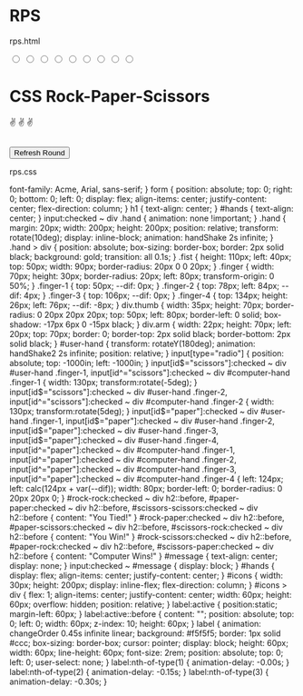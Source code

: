 # RPS
rps.html
<!doctype html>
<html lang="en">
<head>
<!-- Required meta tags -->
<meta charset="utf-8">
<meta name="viewport" content="width=device-width, initial-
scale=1">
<!-- CSS -->
<link rel="stylesheet" href="rock.css">
<title>Rock Paper Scissor Game using HTML and CSS Only -
Coding Torque</title>
</head>
<body>
<form>
<input type="radio" id="rock-rock" name="rock-paper-scissors">
<input type="radio" id="rock-paper" name="rock-paper-scissors">
<input type="radio" id="rock-scissors" name="rock-paper-
scissors">
<input type="radio" id="paper-rock" name="rock-paper-scissors">
<input type="radio" id="paper-paper" name="rock-paper-scissors">
<input type="radio" id="paper-scissors" name="rock-paper-
scissors">
<input type="radio" id="scissors-rock" name="rock-paper-
scissors">
<input type="radio" id="scissors-paper" name="rock-paper-
scissors">
<input type="radio" id="scissors-scissors" name="rock-paper-
scissors">
<div>
<h1>CSS Rock-Paper-Scissors</h1>
<div id="hands">
<div class="hand" id="computer-hand">
<div class="fist"></div>
<div class="finger finger-1"></div>
<div class="finger finger-2"></div>
<div class="finger finger-3"></div>
<div class="finger finger-4"></div>
<div class="thumb"></div>
<div class="arm"></div>
</div>
<div class="hand" id="user-hand">
<div class="fist"></div>
<div class="finger finger-1"></div>
<div class="finger finger-2"></div>
<div class="finger finger-3"></div>
<div class="finger finger-4"></div>
<div class="thumb"></div>
<div class="arm"></div>
</div>
<div id="icons">
<div>
<label for="rock-rock"> </label>
<label for="paper-rock"> </label>
<label for="scissors-rock"> </label>
</div>
<div>
<label for="rock-paper"> </label>
<label for="paper-paper"> </label>
<label for="scissors-paper"> </label>
</div>
<div>
<label for="rock-scissors">✌</label>
<label for="paper-scissors">✌</label>
<label for="scissors-scissors">✌</label>
</div>
</div>
</div>
</div>
<div id="message">
<h2></h2>
<input type="reset" value="Refresh Round" />
</div>
</form>
</body>
</html>

rps.css

font-family: Acme, Arial, sans-serif;
}
form {
position: absolute;
top: 0;
right: 0;
bottom: 0;
left: 0;
display: flex;
align-items: center;
justify-content: center;
flex-direction: column;
}
h1 {
text-align: center;
}
#hands {
text-align: center;
}
input:checked ~ div .hand {
animation: none !important;
}
.hand {
margin: 20px;
width: 200px;
height: 200px;
position: relative;
transform: rotate(10deg);
display: inline-block;
animation: handShake 2s infinite;
}
.hand > div {
position: absolute;
box-sizing: border-box;
border: 2px solid black;
background: gold;
transition: all 0.1s;
}
.fist {
height: 110px;
left: 40px;
top: 50px;
width: 90px;
border-radius: 20px 0 0 20px;
}
.finger {
width: 70px;
height: 30px;
border-radius: 20px;
left: 80px;
transform-origin: 0 50%;
}
.finger-1 { top: 50px; --dif: 0px; }
.finger-2 { top: 78px; left: 84px; --dif: 4px; }
.finger-3 { top: 106px; --dif: 0px; }
.finger-4 { top: 134px; height: 26px; left: 76px; --dif: -8px; }
div.thumb {
width: 35px;
height: 70px;
border-radius: 0 20px 20px 20px;
top: 50px;
left: 80px;
border-left: 0 solid;
box-shadow: -17px 6px 0 -15px black;
}
div.arm {
width: 22px;
height: 70px;
left: 20px;
top: 70px;
border: 0;
border-top: 2px solid black;
border-bottom: 2px solid black;
}
#user-hand {
transform: rotateY(180deg);
animation: handShake2 2s infinite;
position: relative;
}
input[type="radio"] {
position: absolute;
top: -1000in;
left: -1000in;
}
input[id$="scissors"]:checked ~ div #user-hand .finger-1,
input[id^="scissors"]:checked ~ div #computer-hand .finger-1 {
width: 130px;
transform:rotate(-5deg);
}
input[id$="scissors"]:checked ~ div #user-hand .finger-2,
input[id^="scissors"]:checked ~ div #computer-hand .finger-2 {
width: 130px;
transform:rotate(5deg);
}
input[id$="paper"]:checked ~ div #user-hand .finger-1,
input[id$="paper"]:checked ~ div #user-hand .finger-2,
input[id$="paper"]:checked ~ div #user-hand .finger-3,
input[id$="paper"]:checked ~ div #user-hand .finger-4,
input[id^="paper"]:checked ~ div #computer-hand .finger-1,
input[id^="paper"]:checked ~ div #computer-hand .finger-2,
input[id^="paper"]:checked ~ div #computer-hand .finger-3,
input[id^="paper"]:checked ~ div #computer-hand .finger-4 {
left: 124px;
left: calc(124px + var(--dif));
width: 80px;
border-left: 0;
border-radius: 0 20px 20px 0;
}
#rock-rock:checked ~ div h2::before,
#paper-paper:checked ~ div h2::before,
#scissors-scissors:checked ~ div h2::before {
content: "You Tied!"
}
#rock-paper:checked ~ div h2::before,
#paper-scissors:checked ~ div h2::before,
#scissors-rock:checked ~ div h2::before {
content: "You Win!"
}
#rock-scissors:checked ~ div h2::before,
#paper-rock:checked ~ div h2::before,
#scissors-paper:checked ~ div h2::before {
content: "Computer Wins!"
}
#message {
text-align: center;
display: none;
}
input:checked ~ #message {
display: block;
}
#hands {
display: flex;
align-items: center;
justify-content: center;
}
#icons {
width: 30px;
height: 200px;
display: inline-flex;
flex-direction: column;
}
#icons > div {
flex: 1;
align-items: center;
justify-content: center;
width: 60px;
height: 60px;
overflow: hidden;
position: relative;
}
label:active {
position:static;
margin-left: 60px;
}
label:active::before {
content: "";
position: absolute;
top: 0;
left: 0;
width: 60px;
z-index: 10;
height: 60px;
}
label {
animation: changeOrder 0.45s infinite linear;
background: #f5f5f5;
border: 1px solid #ccc;
box-sizing: border-box;
cursor: pointer;
display: block;
height: 60px;
width: 60px;
line-height: 60px;
font-size: 2rem;
position: absolute;
top: 0;
left: 0;
user-select: none;
}
label:nth-of-type(1) { animation-delay: -0.00s; }
label:nth-of-type(2) { animation-delay: -0.15s; }
label:nth-of-type(3) { animation-delay: -0.30s; }
